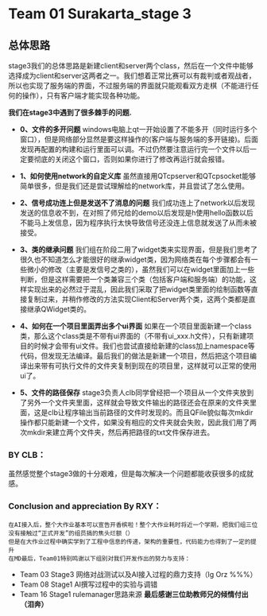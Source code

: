 # Team 01 Surakarta_stage 3
## 总体思路
stage3我们的总体思路是新建client和server两个class，然后在一个文件中能够选择成为client和server这两者之一。我们想着正常比赛可以有裁判或者观战者，所以也实现了服务端的界面，不过服务端的界面就只能观看双方走棋（不能进行任何的操作），只有客户端才能实现各种功能。

**我们在stage3中遇到了很多棘手的问题.**

- **0、文件的多开问题**
    windows电脑上qt一开始设置了不能多开（同时运行多个窗口），但是网络部分显然是要这样操作的(客户端与服务端的多开链接)。后面发现再配置的构建和运行里面可以调。不过仍然要注意运行完一个文件以后一定要彻底的关闭这个窗口，否则如果你进行了修改再运行就会报错。

- **1、如何使用network的自定义库**
虽然直接用QTcpserver和QTcpsocket能够简单很多，但是我们还是尝试理解给的network库，并且尝试了怎么使用。

- **2、信号成功连上但是发送不了消息的问题**
我们成功连上了network以后发现发送的信息收不到，在对照了师兄给的demo以后发现是h使用hello函数以后不能马上发信息，因为程序执行太快导致信号还没连上信息就发送了从而未被接受。

- **3、类的继承问题**
我们组在阶段二用了widget类来实现界面，但是我们思考了很久也不知道怎么才能很好的继承widget类，因为网络类在每个步骤都会有一些微小的修改（主要是发信号之类的），虽然我们可以在widget里面加上一些判断，但是这样需要把一个类兼容三个类（包括客户端和服务端）的功能，这样实现出来的必然过于混乱，因此我们采取了把widget类里面的绘制函数等直接复制过来，并稍作修改的方法实现Client和Server两个类，这两个类都是直接继承QWidget类的。

- **4、如何在一个项目里面弄出多个ui界面**
如果在一个项目里面新建一个class类，那么这个class类是不带有ui界面的（不带有ui_xxx.h文件），只有新建项目的时候才会带有ui文件。我们也尝试直接给新建的class加上namespace等代码，但发现无法编译。最后我们的做法是新建一个项目，然后把这个项目编译出来带有可执行文件的文件夹复制到现在的项目里，这样就可以正常的使用ui了。

- **5、文件的路径保存**
stage3负责人clb同学曾经把一个项目从一个文件夹放到了另外一个文件夹里面，这样就会导致文件输出的路径还会在原来的文件夹里面，这是clb让程序输出当前路径的文件时发现的。而且QFile貌似每次mkdir操作都只能新建一个文件，如果没有相应的文件夹就会失败，因此我们用了两次mkdir来建立两个文件夹，然后再把路径的txt文件保存进去。

### BY CLB：
虽然感觉整个stage3做的十分艰难，但是每次解决一个问题都能收获很多的成就感。

### Conclusion and appreciation By RXY：
    在AI接入后，整个大作业基本可以宣告开香槟啦！整个大作业耗时将近一个学期，把我们组三位没有接触过“正式开发”的组员搞的焦头烂额（）
    但是在大作业过程中确实学到了工程中信息的传递，架构的重要性，代码能力也得到了一定的提升
    在MD最后，Team01特别鸣谢以下组别对我们开发作出的努力与支持：
  - Team 03 Stage3 网络对战测试以及AI接入过程的鼎力支持（lg Orz %%%）
  - Team 08 Stage1 AI撰写过程中的实验与调错
  - Team 16 Stage1 rulemanager思路来源
  **最后感谢三位助教师兄的倾情付出（泪奔）**